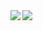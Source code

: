 
<!-- ![GitHub Stats Card](https://github-readme-stats.vercel.app/api?username=SOutaHI&count_private=true&theme=nord) -->


<a href="https://github.com/anuraghazra/github-readme-stats">
  <img align="left" src="https://github-readme-stats.vercel.app/api?username=SOutaHI&count_private=true&theme=nord&show_icons=true" />
</a>
<a href="https://github.com/anuraghazra/github-readme-stats">
  <img align="left" src="https://github-readme-stats.vercel.app/api/top-langs/?username=SOutaHI&theme=nord" />
</a>
